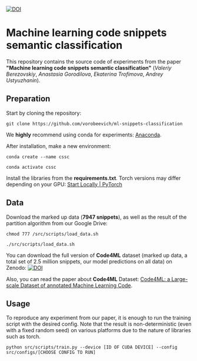 [![DOI](https://zenodo.org/badge/678971229.svg)](https://zenodo.org/badge/latestdoi/678971229)
# Machine learning code snippets semantic classification
This repository contains the source code of experiments from the paper **"Machine learning code snippets semantic classification"** (*Valeriy Berezovskiy*, *Anastasia Gorodilova*, *Ekaterina Trofimova*, *Andrey Ustyuzhanin*).

## Preparation
Start by cloning the repository: 

```git clone https://github.com/vorobeevich/ml-snippets-classification```

We **highly** recommend using conda for experiments: [Anaconda](https://www.anaconda.com/download).

After installation, make a new environment:

```conda create --name cssc```

```conda activate cssc```

Install the libraries from the **requirements.txt**. Torch versions may differ depending on your GPU: [Start Locally | PyTorch](https://pytorch.org/get-started/locally/)

## Data 
Download the marked up data (**7947 snippets**), as well as the result of the partition algorithm from our Google Drive:

```chmod 777 /src/scripts/load_data.sh```

```./src/scripts/load_data.sh```

You can download the full version of **Code4ML** dataset (marked up data, a total set of 2.5 million snippets, our model predictions on all data) on Zenodo: [![DOI](https://zenodo.org/badge/DOI/10.5281/zenodo.7733823.svg)](https://doi.org/10.5281/zenodo.7733823)

Also, you can read the paper about **Code4ML** Dataset: [Code4ML: a Large-scale Dataset of annotated Machine Learning Code](https://arxiv.org/abs/2210.16018).
## Usage
To reproduce any experiment from our paper, it is enough to run the training script with the desired config.
Note that the result is non-deterministic (even with a fixed random seed) on various platforms due to the nature of libraries such as torch.

```python src/scripts/train.py --device [ID OF CUDA DEVICE] --config src/configs/[CHOOSE CONFIG TO RUN]```
